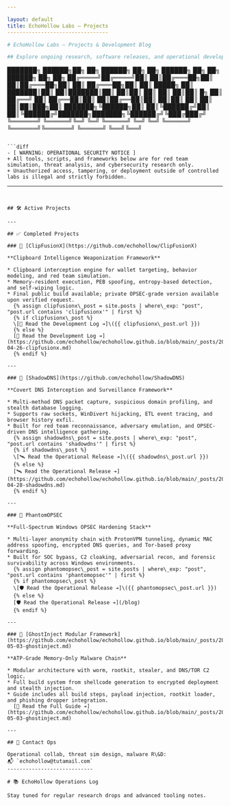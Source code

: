 ```yaml
---

layout: default
title: EchoHollow Labs — Projects
---------------------------------

# EchoHollow Labs — Projects & Development Blog

## Explore ongoing research, software releases, and operational development logs.

```
███████╗ ██████╗██╗  ██╗ ██████╗ ██╗  ██╗ ██████╗ ██╗     ██╗      ██████╗ ██╗    ██╗
██╔════╝██╔════╝██║  ██║██╔═══██╗██║  ██║██╔═══██╗██║     ██║     ██╔═══██╗██║    ██║
█████╗  ██║     ███████║██║   ██║███████║██║   ██║██║     ██║     ██║   ██║██║ █╗ ██║
██╔══╝  ██║     ██╔══██║██║   ██║██╔══██║██║   ██║██║     ██║     ██║   ██║██║███╗██║
███████╗╚██████╗██║  ██║╚██████╔╝██║  ██║╚██████╔╝███████╗███████╗╚██████╔╝╚███╔███╔╝
╚══════╝ ╚═════╝╚═╝  ╚═╝ ╚═════╝ ╚═╝  ╚═╝ ╚═════╝ ╚══════╝╚══════╝ ╚═════╝  ╚══╝╚══╝ 
```

```diff
- [ WARNING: OPERATIONAL SECURITY NOTICE ]
+ All tools, scripts, and frameworks below are for red team simulation, threat analysis, and cybersecurity research only.
+ Unauthorized access, tampering, or deployment outside of controlled labs is illegal and strictly forbidden.
```

---
```


## 🛠️ Active Projects

---

## ✅ Completed Projects

### 🔗 [ClipFusionX](https://github.com/echohollow/ClipFusionX)

**Clipboard Intelligence Weaponization Framework**

* Clipboard interception engine for wallet targeting, behavior modeling, and red team simulation.
* Memory-resident execution, PEB spoofing, entropy-based detection, and self-wiping logic.
* Final public build available; private OPSEC-grade version available upon verified request.
  {% assign clipfusionx\_post = site.posts | where\_exp: "post", "post.url contains 'clipfusionx'" | first %}
  {% if clipfusionx\_post %}
  \[📝 Read the Development Log ➔]\({{ clipfusionx\_post.url }})
  {% else %}
  [📝 Read the Development Log ➔](https://github.com/echohollow/echohollow.github.io/blob/main/_posts/2025-04-26-clipfusionx.md)
  {% endif %}

---

### 🔗 [ShadowDNS](https://github.com/echohollow/ShadowDNS)

**Covert DNS Interception and Surveillance Framework**

* Multi-method DNS packet capture, suspicious domain profiling, and stealth database logging.
* Supports raw sockets, WinDivert hijacking, ETL event tracing, and browser history exfil.
* Built for red team reconnaissance, adversary emulation, and OPSEC-driven DNS intelligence gathering.
  {% assign shadowdns\_post = site.posts | where\_exp: "post", "post.url contains 'shadowdns'" | first %}
  {% if shadowdns\_post %}
  \[🛰️ Read the Operational Release ➔]\({{ shadowdns\_post.url }})
  {% else %}
  [🛰️ Read the Operational Release ➔](https://github.com/echohollow/echohollow.github.io/blob/main/_posts/2025-04-28-shadowdns.md)
  {% endif %}

---

### 🔗 PhantomOPSEC

**Full-Spectrum Windows OPSEC Hardening Stack**

* Multi-layer anonymity chain with ProtonVPN tunneling, dynamic MAC address spoofing, encrypted DNS queries, and Tor-based proxy forwarding.
* Built for SOC bypass, C2 cloaking, adversarial recon, and forensic survivability across Windows environments.
  {% assign phantomopsec\_post = site.posts | where\_exp: "post", "post.url contains 'phantomopsec'" | first %}
  {% if phantomopsec\_post %}
  \[🛡️ Read the Operational Release ➔]\({{ phantomopsec\_post.url }})
  {% else %}
  [🛡️ Read the Operational Release ➔](/blog)
  {% endif %}

---

### 🔗 [GhostInject Modular Framework](https://github.com/echohollow/echohollow.github.io/blob/main/_posts/2025-05-03-ghostinject.md)

**ATP-Grade Memory-Only Malware Chain**

* Modular architecture with worm, rootkit, stealer, and DNS/TOR C2 logic.
* Full build system from shellcode generation to encrypted deployment and stealth injection.
* Guide includes all build steps, payload injection, rootkit loader, and phishing dropper integration.
  [🧬 Read the Full Guide ➔](https://github.com/echohollow/echohollow.github.io/blob/main/_posts/2025-05-03-ghostinject.md)

---

## 🧬 Contact Ops

Operational collab, threat sim design, malware R\&D:
📬 `echohollow@tutamail.com`
----------------------------

# 📚 EchoHollow Operations Log

Stay tuned for regular research drops and advanced tooling notes.
